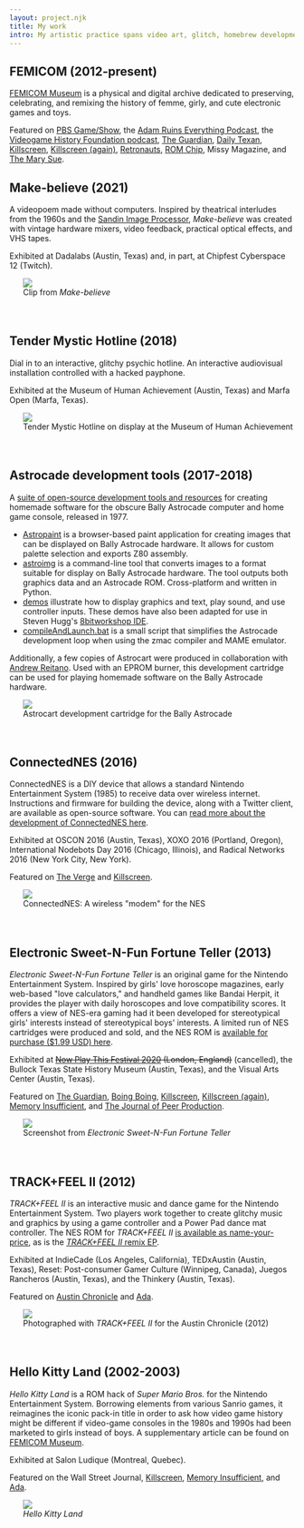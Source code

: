 ```yaml
---
layout: project.njk
title: My work
intro: My artistic practice spans video art, glitch, homebrew development, electronics, and computing history. These interests are connected by my dream to dissolve the monoculture of computing nostalgia, particularly through creating ultrafemme and commercially unviable electronic artifacts and forgeries.
---
```


</div>
                          <div class="col-md-4">
                          </div>
                      </div>
                  </div>
              </div>
<div class="row">
    <div class="col-md-3">
        <div class="row">
            <div class="col-md-2 subheaderblock" style="background-color:var(--color2-light);">
            </div>
            <div class="col-md-10">
            <h2>FEMICOM (2012-present)</h2>
            </div>
        </div>
    </div>
    <div class="col-md-9">
        <div class="row">
            <div class="col-md-8">

[FEMICOM Museum](https://www.femicom.org) is a physical and digital archive dedicated to preserving, celebrating, and remixing the history of femme, girly, and cute electronic games and toys.

Featured on [PBS Game/Show](https://www.youtube.com/watch?v=4GKZ-u0cJsI), the [Adam Ruins Everything Podcast](https://maximumfun.org/episodes/adam-ruins-everything/adam-ruins-everything-episode-47-rachel-weil-femicom-and-value-preserving-clas/), the [Videogame History Foundation podcast](https://gamehistory.org/ep-58-femicom-museum/), [The Guardian](https://www.theguardian.com/technology/2014/jun/05/girly-games-history-of-pink-rachel-weil), [Daily Texan](https://thedailytexan.com/2013/09/11/femicom-rachel-weil-preserve-feminine-games/), [Killscreen](https://killscreen.com/previously/articles/what-computing-loses-when-it-forgets-its-feminine-history/), [Killscreen (again)](https://killscreen.com/previously/articles/remaking-videogame-canon-rachel-weil/), [Retronauts](https://retronauts.com/article/75/retronauts-volume-iii-episode-21-girl-games), [ROM Chip](https://romchip.org/index.php/romchip-journal/article/view/105), Missy Magazine, and [The Mary Sue](https://www.themarysue.com/girly-games-games-for-girls-and-girls-who-game-a-conversation-with-femicoms-rachel-weil/).

</div>
                          <div class="col-md-4">
                          </div>
                      </div>
                  </div>
              </div>
<div class="row">
    <div class="col-md-3">
        <div class="row">
            <div class="col-md-2 subheaderblock" style="background-color:var(--color2-light);">
            </div>
            <div class="col-md-10">
            <h2>Make-believe (2021)</h2>
            </div>
        </div>
    </div>
    <div class="col-md-9">
        <div class="row">
            <div class="col-md-8">

A videopoem made without computers. Inspired by theatrical interludes from the 1960s and the [Sandin Image Processor](https://en.wikipedia.org/wiki/Sandin_Image_Processor), <em>Make-believe</em> was created with vintage hardware mixers, video feedback, practical optical effects, and VHS tapes. 

Exhibited at Dadalabs (Austin, Texas) and, in part, at Chipfest Cyberspace 12 (Twitch).

<figure style="margin-left:24px; margin-right:-24px; padding-bottom:36px; padding-top:-36px;"><img src="/img/laugh2.gif">
<figcaption>Clip from <em>Make-believe</em></figcaption>
</figure>

</div>
                          <div class="col-md-4">
                          </div>
                      </div>
                  </div>
              </div>
<div class="row">
    <div class="col-md-3">
        <div class="row">
            <div class="col-md-2 subheaderblock" style="background-color:var(--color2-light);">
            </div>
            <div class="col-md-10">
            <h2>Tender Mystic Hotline (2018)</h2>
            </div>
        </div>
    </div>
    <div class="col-md-9">
        <div class="row">
            <div class="col-md-8">

Dial in to an interactive, glitchy psychic hotline. An interactive audiovisual installation controlled with a hacked payphone.

Exhibited at the Museum of Human Achievement (Austin, Texas) and Marfa Open (Marfa, Texas).

</div>
                          <div class="col-md-4">
                          <figure style="margin-left:24px; margin-right:-24px; padding-bottom:36px; padding-top:-36px;"><img src="/img/tmh.png">
<figcaption>Tender Mystic Hotline on display at the Museum of Human Achievement</figcaption>
</figure>
                          </div>
                      </div>
                  </div>
              </div>
<div class="row">
    <div class="col-md-3">
        <div class="row">
            <div class="col-md-2 subheaderblock" style="background-color:var(--color2-light);">
            </div>
            <div class="col-md-10">
            <h2>Astrocade development tools (2017-2018)</h2>
            </div>
        </div>
    </div>
    <div class="col-md-9">
        <div class="row">
            <div class="col-md-8">

A [suite of open-source development tools and resources](https://github.com/hxlnt/astrocade) for creating homemade software for the obscure Bally Astrocade computer and home game console, released in 1977.
  - [Astropaint](https://rawgit.com/hxlnt/astrocade/master/tools/astropaint/index.html) is a browser-based paint application for creating images that can be displayed on Bally Astrocade hardware. It allows for custom palette selection and exports Z80 assembly.
  - [astroimg](https://github.com/hxlnt/astrocade/tree/master/tools/astroimg) is a command-line tool that converts images to a format suitable for display on Bally Astrocade hardware. The tool outputs both graphics data and an Astrocade ROM. Cross-platform and written in Python.
  - [demos](https://github.com/hxlnt/astrocade/tree/master/demos) illustrate how to display graphics and text, play sound, and use controller inputs. These demos have also been adapted for use in Steven Hugg's [8bitworkshop IDE](https://8bitworkshop.com/v3.8.0/?platform=astrocade&file=03-horcbpal.asm).
  - [compileAndLaunch.bat](https://github.com/hxlnt/astrocade/blob/master/tools/compileAndLaunch.bat) is a small script that simplifies the Astrocade development loop when using the zmac compiler and MAME emulator. 

<p></p>

Additionally, a few copies of Astrocart were produced in collaboration with [Andrew Reitano](http://andrewreitano.com/). Used with an EPROM burner, this development cartridge can be used for playing homemade software on the Bally Astrocade hardware.

<figure style="margin-left:24px; margin-right:-24px; padding-bottom:36px; padding-top:-36px;"><img src="https://hxlntblob.blob.core.windows.net/nbm/astro-new.gif">
<figcaption>Astrocart development cartridge for the Bally Astrocade</figcaption>
</figure>

</div>
                          <div class="col-md-4">
                          </div>
                      </div>
                  </div>
              </div>
<div class="row">
    <div class="col-md-3">
        <div class="row">
            <div class="col-md-2 subheaderblock" style="background-color:var(--color2-light);">
            </div>
            <div class="col-md-10">
            <h2>ConnectedNES (2016)</h2>
            </div>
        </div>
    </div>
    <div class="col-md-9">
        <div class="row">
            <div class="col-md-8">

ConnectedNES is a DIY device that allows a standard Nintendo Entertainment System (1985) to receive data over wireless internet. Instructions and firmware for building the device, along with a Twitter client, are available as open-source software. You can [read more about the development of ConnectedNES here](https://www.nobadmemories.com/connectednes).

Exhibited at OSCON 2016 (Austin, Texas), XOXO 2016 (Portland, Oregon), International Nodebots Day 2016 (Chicago, Illinois), and Radical Networks 2016 (New York City, New York). 

Featured on [The Verge](https://www.theverge.com/circuitbreaker/2016/5/10/11653400/connectednes-twitter-nintendo-open-source) and [Killscreen](https://killscreen.com/previously/articles/nes-hack-brings-original-nintendo-online-complete-twitter/).

</div>
                          <div class="col-md-4">
                          <figure style="margin-left:24px; margin-right:-24px; padding-bottom:36px; padding-top:-36px;"><img src="/img/smaller-modem.jpg">
<figcaption>ConnectedNES: A wireless "modem" for the NES</figcaption>
</figure>
                          </div>
                      </div>
                  </div>
              </div>
<div class="row">
    <div class="col-md-3">
        <div class="row">
            <div class="col-md-2 subheaderblock" style="background-color:var(--color2-light);">
            </div>
            <div class="col-md-10">
            <h2>Electronic Sweet-N-Fun Fortune Teller (2013)</h2>
            </div>
        </div>
    </div>
    <div class="col-md-9">
        <div class="row">
            <div class="col-md-8">

*Electronic Sweet-N-Fun Fortune Teller* is an original game for the Nintendo Entertainment System. Inspired by girls' love horoscope magazines, early web-based "love calculators," and handheld games like Bandai Herpit, it provides the player with daily horoscopes and love compatibility scores. It offers a view of NES-era gaming had it been developed for stereotypical girls' interests instead of stereotypical boys' interests. A limited run of NES cartridges were produced and sold, and the NES ROM is [available for purchase ($1.99 USD) here](https://partytimehexcellent.itch.io/electronic-sweet-n-fun-fortune-teller).

Exhibited at <s>[Now Play This Festival 2020](https://nowplaythis.net/2020-festival/) (London, England)</s> (cancelled), the Bullock Texas State History Museum (Austin, Texas), and the Visual Arts Center (Austin, Texas).

Featured on [The Guardian](https://www.theguardian.com/technology/2014/jun/05/girly-games-history-of-pink-rachel-weil), [Boing Boing](https://boingboing.net/2015/03/24/the-divine-witches-of-cyberspa.html), [Killscreen](https://killscreen.com/previously/articles/its-time-to-take-girl-games-seriously/), [Killscreen (again)](https://killscreen.com/previously/articles/remaking-videogame-canon-rachel-weil/), [Memory Insufficient](https://issuu.com/zoyastreet/docs/memory-insufficient-gender-sexual-d), and [The Journal of Peer Production](http://peerproduction.net/issues/issue-8-feminism-and-unhacking-2/art-essays/issue-8-feminism-and-unhackingpeer-reviewed-papers-2/).

</div>
                          <div class="col-md-4">
                          <figure style="margin-left:24px; margin-right:-24px; padding-bottom:36px; padding-top:-36px;"><img src="/img/esnfft.jpg">
<figcaption>Screenshot from <em>Electronic Sweet-N-Fun Fortune Teller</em></figcaption>
</figure>
                          </div>
                      </div>
                  </div>
              </div>
<div class="row">
    <div class="col-md-3">
        <div class="row">
            <div class="col-md-2 subheaderblock" style="background-color:var(--color2-light);">
            </div>
            <div class="col-md-10">
            <h2>TRACK+FEEL II (2012)</h2>
            </div>
        </div>
    </div>
    <div class="col-md-9">
        <div class="row">
            <div class="col-md-8">

*TRACK+FEEL II* is an interactive music and dance game for the Nintendo Entertainment System. Two players work together to create glitchy music and graphics by using a game controller and a Power Pad dance mat controller. The NES ROM for *TRACK+FEEL II* [is available as name-your-price](https://partytimehexcellent.itch.io/trackfeel-ii), as is the [*TRACK+FEEL II* remix EP](https://partytimehexcellent.bandcamp.com/).

Exhibited at IndieCade (Los Angeles, California), TEDxAustin (Austin, Texas), Reset: Post-consumer Gamer Culture (Winnipeg, Canada), Juegos Rancheros (Austin, Texas), and the Thinkery (Austin, Texas).

Featured on [Austin Chronicle](https://www.austinchronicle.com/screens/2012-05-04/8-bit-artisan/) and [Ada](https://adanewmedia.org/2018/05/issue13-kirtz/).

</div>
                          <div class="col-md-4">
                          <figure style="margin-left:24px; margin-right:-24px; padding-bottom:36px; padding-top:-36px;"><img src="http://www.austinchronicle.com/binary/d918/screens_feature1-1.jpg">
<figcaption>Photographed with <em>TRACK+FEEL II</em> for the Austin Chronicle (2012)</figcaption>
</figure>
                          </div>
                      </div>
                  </div>
              </div>
<div class="row">
    <div class="col-md-3">
        <div class="row">
            <div class="col-md-2 subheaderblock" style="background-color:var(--color2-light);">
            </div>
            <div class="col-md-10">
            <h2>Hello Kitty Land (2002-2003)</h2>
            </div>
        </div>
    </div>
    <div class="col-md-9">
        <div class="row">
            <div class="col-md-8">

*Hello Kitty Land* is a ROM hack of *Super Mario Bros.* for the Nintendo Entertainment System. Borrowing elements from various Sanrio games, it reimagines the iconic pack-in title in order to ask how video game history might be different if video-game consoles in the 1980s and 1990s had been marketed to girls instead of boys. A supplementary article can be found on [FEMICOM Museum](http://www.femicom.org/research/nes-rom-hacks-and-feminist-discourse/).

Exhibited at Salon Ludique (Montreal, Quebec).

Featured on the Wall Street Journal, [Killscreen](https://killscreen.com/previously/articles/remaking-videogame-canon-rachel-weil/), [Memory Insufficient](https://issuu.com/zoyastreet/docs/memory-insufficient-gender-sexual-d), and [Ada](https://adanewmedia.org/2018/05/issue13-kirtz/).

</div>
                          <div class="col-md-4">
                          <figure style="margin-left:24px; margin-right:-24px; padding-bottom:36px; padding-top:-36px;"><img src="http://rachelsimoneweil.files.wordpress.com/2013/03/kitty.gif">
<figcaption><em>Hello Kitty Land</em></figcaption>
</figure>
                          </div>
                      </div>
                  </div>
              </div>